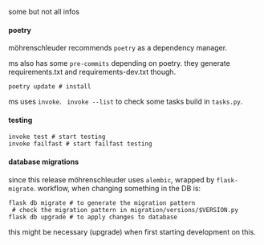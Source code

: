 some but not all infos

#### poetry

möhrenschleuder recommends `poetry` as a dependency manager.

ms also has some `pre-commits` depending on poetry. they generate requirements.txt and requirements-dev.txt though.

```
poetry update # install
```

ms uses `invoke`. ` invoke --list` to check some tasks build in `tasks.py`.


#### testing

```
invoke test # start testing
invoke failfast # start failfast testing
```

#### database migrations

since this release möhrenschleuder uses `alembic`, wrapped by `flask-migrate`.
workflow, when changing something in the DB is:

```
flask db migrate # to generate the migration pattern
 # check the migration pattern in migration/versions/$VERSION.py
flask db upgrade # to apply changes to database
```

this might be necessary (upgrade) when first starting development on this.
